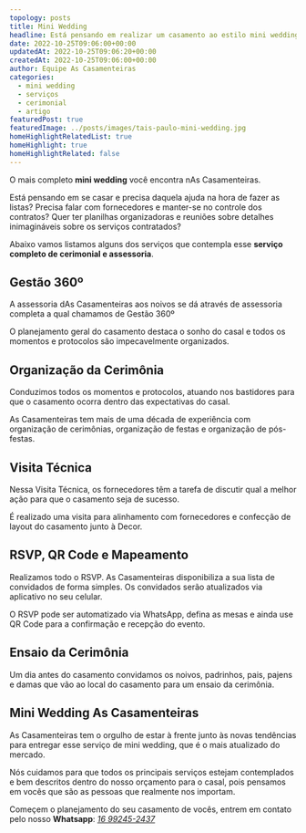 ```yaml
---
topology: posts
title: Mini Wedding
headline: Está pensando em realizar um casamento ao estilo mini wedding? As Casamenteiras tem o serviço perfeito para você.
date: 2022-10-25T09:06:00+00:00
updatedAt: 2022-10-25T09:06:20+00:00
createdAt: 2022-10-25T09:06:00+00:00
author: Equipe As Casamenteiras
categories:
  - mini wedding
  - serviços
  - cerimonial
  - artigo
featuredPost: true
featuredImage: ../posts/images/tais-paulo-mini-wedding.jpg
homeHighlightRelatedList: true
homeHighlight: true
homeHighlightRelated: false
---
```


O mais completo **mini wedding** você encontra nAs Casamenteiras.

Está pensando em se casar e precisa daquela ajuda na hora de fazer as listas? Precisa falar com fornecedores e manter-se no controle dos contratos? Quer ter planilhas organizadoras e reuniões sobre detalhes inimagináveis sobre os serviços contratados?

Abaixo vamos listamos alguns dos serviços que contempla esse **serviço completo de cerimonial e assessoria**.

## Gestão 360º

A assessoria dAs Casamenteiras aos noivos se dá através de assessoria completa a qual chamamos de Gestão 360º

O planejamento geral do casamento destaca o sonho do casal e todos os momentos e protocolos são impecavelmente organizados.

## Organização da Cerimônia

Conduzimos todos os momentos e protocolos, atuando nos bastidores para que o casamento ocorra dentro das expectativas do casal.

As Casamenteiras tem mais de uma década de experiência com organização de cerimônias, organização de festas e organização de pós-festas.

## Visita Técnica

Nessa Visita Técnica, os fornecedores têm a tarefa de discutir qual a melhor ação para que o casamento seja de sucesso.

É realizado uma visita para alinhamento com fornecedores e confecção de layout do casamento junto à Decor.

## RSVP, QR Code e Mapeamento

Realizamos todo o RSVP. As Casamenteiras disponibiliza a sua lista de convidados de forma simples. Os convidados serão atualizados via aplicativo no seu celular.

O RSVP pode ser automatizado via WhatsApp, defina as mesas e ainda use QR Code para a confirmação e recepção do evento.

## Ensaio da Cerimônia

Um dia antes do casamento convidamos os noivos, padrinhos, pais, pajens e damas que vão ao local do casamento para um ensaio da cerimônia.

## Mini Wedding As Casamenteiras

As Casamenteiras tem o orgulho de estar à frente junto às novas tendências para entregar esse serviço de mini wedding, que é o mais atualizado do mercado.

Nós cuidamos para que todos os principais serviços estejam contemplados e bem descritos dentro do nosso orçamento para o casal, pois pensamos em vocês que são as pessoas que realmente nos importam.

Começem o planejamento do seu casamento de vocês, entrem em contato pelo nosso **Whatsapp**: [_16 99245-2437_](https://web.whatsapp.com/send?phone=5516992452437)
